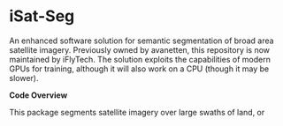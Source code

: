 # iSat-Seg

An enhanced software solution for semantic segmentation of broad area satellite imagery. Previously owned by avanetten, this repository is now maintained by iFlyTech. The solution exploits the capabilities of modern GPUs for training, although it will also work on a CPU (though it may be slower).

**Code Overview**

This package segments satellite imagery over large swaths of land, or